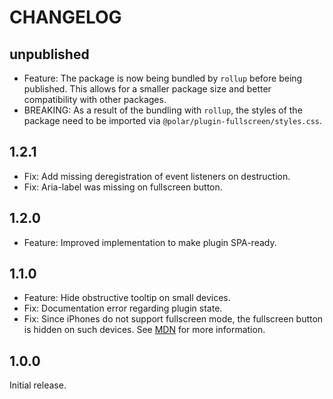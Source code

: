 # CHANGELOG

## unpublished

- Feature: The package is now being bundled by `rollup` before being published. This allows for a smaller package size and better compatibility with other packages.
- BREAKING: As a result of the bundling with `rollup`, the styles of the package need to be imported via `@polar/plugin-fullscreen/styles.css`.

## 1.2.1

- Fix: Add missing deregistration of event listeners on destruction.
- Fix: Aria-label was missing on fullscreen button.

## 1.2.0

- Feature: Improved implementation to make plugin SPA-ready.

## 1.1.0

- Feature: Hide obstructive tooltip on small devices.
- Fix: Documentation error regarding plugin state.
- Fix: Since iPhones do not support fullscreen mode, the fullscreen button is hidden on such devices. See [MDN](https://developer.mozilla.org/en-US/docs/Web/API/Fullscreen_API#browser_compatibility) for more information.

## 1.0.0

Initial release.
